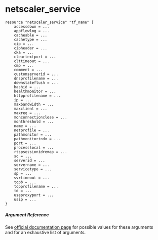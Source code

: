 # netscaler_service

```
resource "netscaler_service" "tf_name" {
    accessdown = ...
    appflowlog = ...
    cacheable = ...
    cachetype = ...
    cip = ...
    cipheader = ...
    cka = ...
    cleartextport = ...
    clttimeout = ...
    cmp = ...
    comment = ...
    customserverid = ...
    dnsprofilename = ...
    downstateflush = ...
    hashid = ...
    healthmonitor = ...
    httpprofilename = ...
    ip = ...
    maxbandwidth = ...
    maxclient = ...
    maxreq = ...
    monconnectionclose = ...
    monthreshold = ...
    name = ...
    netprofile = ...
    pathmonitor = ...
    pathmonitorindv = ...
    port = ...
    processlocal = ...
    rtspsessionidremap = ...
    sc = ...
    serverid = ...
    servername = ...
    servicetype = ...
    sp = ...
    svrtimeout = ...
    tcpb = ...
    tcpprofilename = ...
    td = ...
    useproxyport = ...
    usip = ...
}
```

##### Argument Reference

See [official documentation page](https://developer-docs.citrix.com/projects/netscaler-nitro-api/en/11.0/configuration/basic/service/service/) for possible values for these arguments and for an exhaustive list of arguments.

